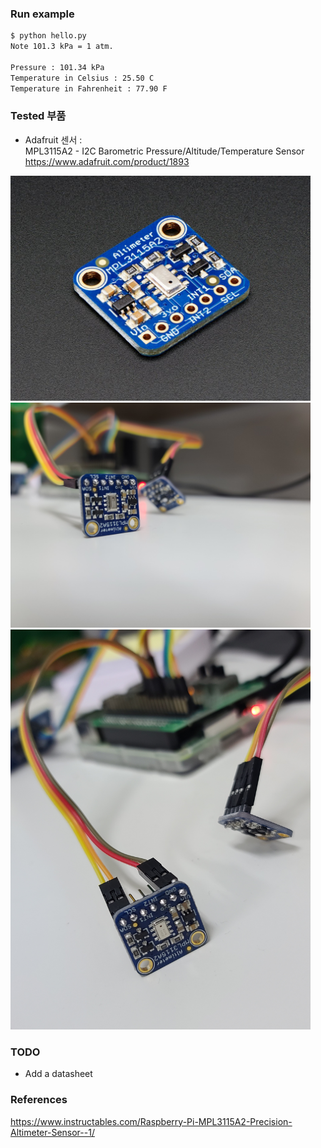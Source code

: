 

### Run example

```bash
$ python hello.py 
Note 101.3 kPa = 1 atm.

Pressure : 101.34 kPa
Temperature in Celsius : 25.50 C
Temperature in Fahrenheit : 77.90 F
```
### Tested 부품
* Adafruit 센서 : <br/>
MPL3115A2 - I2C Barometric Pressure/Altitude/Temperature Sensor <br/>
https://www.adafruit.com/product/1893

<img src='../images/1893-02.jpg' width=480px />

<img src='../images/20210105_202944.jpg' width=480px />

<img src='../images/20210105_202858.jpg' width=480px />



### TODO
* Add a datasheet

### References
https://www.instructables.com/Raspberry-Pi-MPL3115A2-Precision-Altimeter-Sensor--1/
